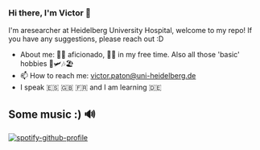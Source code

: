 ### Hi there, I'm Victor 👋
I'm aresearcher at Heidelberg University Hospital, welcome to my repo! If you have any suggestions, please reach out :D

- About me: 🧗‍♂️ aficionado, 👨‍🍳 in my free time. Also all those 'basic' hobbies 📖🛩️🎶🏖️
- 📫 How to reach me: victor.paton@uni-heidelberg.de
- I speak :es: :gb: :fr: and I am learning :de:

## Some music :) 🔊
[![spotify-github-profile](https://spotify-github-profile.vercel.app/api/view?uid=21667wx7pmycall7xovnqedxy&cover_image=true&theme=natemoo-re&show_offline=false&background_color=121212&interchange=false&bar_color=53b14f&bar_color_cover=false)](https://github.com/kittinan/spotify-github-profile)


<!--
**vicpaton/vicpaton** is a ✨ _special_ ✨ repository because its `README.md` (this file) appears on your GitHub profile.

Here are some ideas to get you started:

- 🔭 I’m currently working on ...
- 🌱 I’m currently learning ...
- 👯 I’m looking to collaborate on ...
- 🤔 I’m looking for help with ...
- 💬 Ask me about ...
- 📫 How to reach me: ...
- 😄 Pronouns: ...
- ⚡ Fun fact: ...
-->
